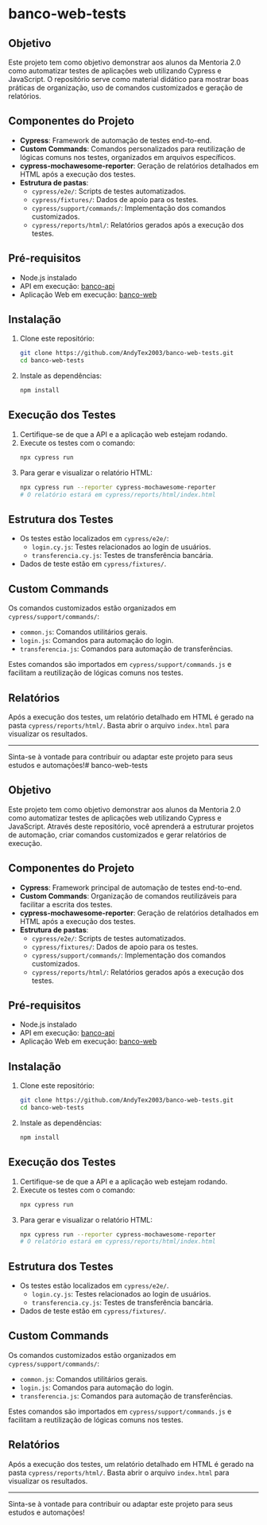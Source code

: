 # banco-web-tests

## Objetivo

Este projeto tem como objetivo demonstrar aos alunos da Mentoria 2.0 como automatizar testes de aplicações web utilizando Cypress e JavaScript. O repositório serve como material didático para mostrar boas práticas de organização, uso de comandos customizados e geração de relatórios.

## Componentes do Projeto

- **Cypress**: Framework de automação de testes end-to-end.
- **Custom Commands**: Comandos personalizados para reutilização de lógicas comuns nos testes, organizados em arquivos específicos.
- **cypress-mochawesome-reporter**: Geração de relatórios detalhados em HTML após a execução dos testes.
- **Estrutura de pastas**:
  - `cypress/e2e/`: Scripts de testes automatizados.
  - `cypress/fixtures/`: Dados de apoio para os testes.
  - `cypress/support/commands/`: Implementação dos comandos customizados.
  - `cypress/reports/html/`: Relatórios gerados após a execução dos testes.

## Pré-requisitos

- Node.js instalado
- API em execução: [banco-api](http://github.com/juliodelimas/banco-api)
- Aplicação Web em execução: [banco-web](http://github.com/juliodelimas/banco-web)

## Instalação

1. Clone este repositório:
   ```bash
   git clone https://github.com/AndyTex2003/banco-web-tests.git
   cd banco-web-tests
   ```
2. Instale as dependências:
   ```bash
   npm install
   ```

## Execução dos Testes

1. Certifique-se de que a API e a aplicação web estejam rodando.
2. Execute os testes com o comando:
   ```bash
   npx cypress run
   ```
3. Para gerar e visualizar o relatório HTML:
   ```bash
   npx cypress run --reporter cypress-mochawesome-reporter
   # O relatório estará em cypress/reports/html/index.html
   ```

## Estrutura dos Testes

- Os testes estão localizados em `cypress/e2e/`:
  - `login.cy.js`: Testes relacionados ao login de usuários.
  - `transferencia.cy.js`: Testes de transferência bancária.
- Dados de teste estão em `cypress/fixtures/`.

## Custom Commands

Os comandos customizados estão organizados em `cypress/support/commands/`:
- `common.js`: Comandos utilitários gerais.
- `login.js`: Comandos para automação do login.
- `transferencia.js`: Comandos para automação de transferências.

Estes comandos são importados em `cypress/support/commands.js` e facilitam a reutilização de lógicas comuns nos testes.

## Relatórios

Após a execução dos testes, um relatório detalhado em HTML é gerado na pasta `cypress/reports/html/`. Basta abrir o arquivo `index.html` para visualizar os resultados.

---

Sinta-se à vontade para contribuir ou adaptar este projeto para seus estudos e automações!# banco-web-tests

## Objetivo

Este projeto tem como objetivo demonstrar aos alunos da Mentoria 2.0 como automatizar testes de aplicações web utilizando Cypress e JavaScript. Através deste repositório, você aprenderá a estruturar projetos de automação, criar comandos customizados e gerar relatórios de execução.

## Componentes do Projeto

- **Cypress**: Framework principal de automação de testes end-to-end.
- **Custom Commands**: Organização de comandos reutilizáveis para facilitar a escrita dos testes.
- **cypress-mochawesome-reporter**: Geração de relatórios detalhados em HTML após a execução dos testes.
- **Estrutura de pastas**:
  - `cypress/e2e/`: Scripts de testes automatizados.
  - `cypress/fixtures/`: Dados de apoio para os testes.
  - `cypress/support/commands/`: Implementação dos comandos customizados.
  - `cypress/reports/html/`: Relatórios gerados após a execução dos testes.

## Pré-requisitos

- Node.js instalado
- API em execução: [banco-api](http://github.com/juliodelimas/banco-api)
- Aplicação Web em execução: [banco-web](http://github.com/juliodelimas/banco-web)

## Instalação

1. Clone este repositório:
   ```bash
   git clone https://github.com/AndyTex2003/banco-web-tests.git
   cd banco-web-tests
   ```
2. Instale as dependências:
   ```bash
   npm install
   ```

## Execução dos Testes

1. Certifique-se de que a API e a aplicação web estejam rodando.
2. Execute os testes com o comando:
   ```bash
   npx cypress run
   ```
3. Para gerar e visualizar o relatório HTML:
   ```bash
   npx cypress run --reporter cypress-mochawesome-reporter
   # O relatório estará em cypress/reports/html/index.html
   ```

## Estrutura dos Testes

- Os testes estão localizados em `cypress/e2e/`.
  - `login.cy.js`: Testes relacionados ao login de usuários.
  - `transferencia.cy.js`: Testes de transferência bancária.
- Dados de teste estão em `cypress/fixtures/`.

## Custom Commands

Os comandos customizados estão organizados em `cypress/support/commands/`:
- `common.js`: Comandos utilitários gerais.
- `login.js`: Comandos para automação do login.
- `transferencia.js`: Comandos para automação de transferências.

Estes comandos são importados em `cypress/support/commands.js` e facilitam a reutilização de lógicas comuns nos testes.

## Relatórios

Após a execução dos testes, um relatório detalhado em HTML é gerado na pasta `cypress/reports/html/`. Basta abrir o arquivo `index.html` para visualizar os resultados.

---

Sinta-se à vontade para contribuir ou adaptar este projeto para seus estudos e automações!